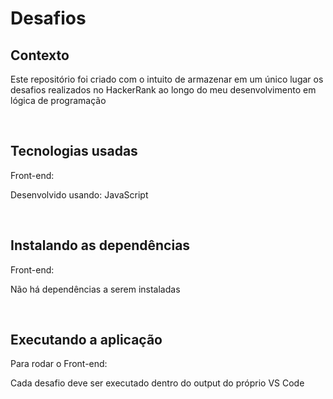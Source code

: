 # Desafios

## Contexto

Este repositório foi criado com o intuito de armazenar em um único lugar os desafios realizados no HackerRank ao longo do meu desenvolvimento em lógica de programação

&nbsp;

## Tecnologias usadas

Front-end:

Desenvolvido usando: JavaScript

&nbsp;

## Instalando as dependências

Front-end:

Não há dependências a serem instaladas

&nbsp;

## Executando a aplicação

Para rodar o Front-end:

Cada desafio deve ser executado dentro do output do próprio VS Code
